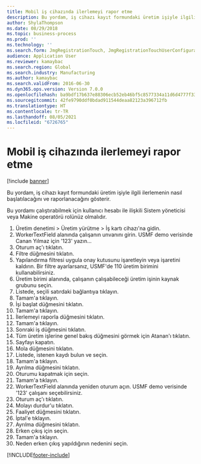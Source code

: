 ```yaml
---
title: Mobil iş cihazında ilerlemeyi rapor etme
description: Bu yordam, iş cihazı kayıt formundaki üretim işiyle ilgili ilerlemenin nasıl başlatılacağını ve raporlanacağını gösterir.
author: ShylaThompson
ms.date: 08/29/2018
ms.topic: business-process
ms.prod: ''
ms.technology: ''
ms.search.form: JmgRegistrationTouch, JmgRegistrationTouchUserConfiguration, JmgRegistrationTouchStart, JmgRegistrationTouchReportFeedback, JmgRegistrationTouchAssignedJobs, JmgRegistrationTouchBreak, JmgRegistrationTouchLeave, JmgRegistrationTouchIndirectActivity, JmgDialogForm, JmgRegistrationTouchReportProgress, JmgFeedbackWizard, JmgJobBundleProdFeedback
audience: Application User
ms.reviewer: kamaybac
ms.search.region: Global
ms.search.industry: Manufacturing
ms.author: kamaybac
ms.search.validFrom: 2016-06-30
ms.dyn365.ops.version: Version 7.0.0
ms.openlocfilehash: ba9bdf17b637e88306ecb52eb46bf5c8577334a11d6d4777f33156f3e9ad6a9f
ms.sourcegitcommit: 42fe9790ddf0bdad911544deaa82123a396712fb
ms.translationtype: HT
ms.contentlocale: tr-TR
ms.lasthandoff: 08/05/2021
ms.locfileid: "6726765"
---
```

# <a name="report-progress-on-a-mobile-job-device"></a>Mobil iş cihazında ilerlemeyi rapor etme

[!include [banner](../../includes/banner.md)]

Bu yordam, iş cihazı kayıt formundaki üretim işiyle ilgili ilerlemenin nasıl başlatılacağını ve raporlanacağını gösterir.



Bu yordamı çalıştırabilmek için kullanıcı hesabı ile ilişkili Sistem yöneticisi veya Makine operatörü rolünüz olmalıdır.

1. Üretim denetimi > Üretim yürütme > İş kartı cihazı'na gidin.
2. WorkerTextField alanında çalışanın unvanını girin. USMF demo verisinde Canan Yılmaz için '123' yazın...
3. Oturum aç'ı tıklatın.
4. Filtre düğmesini tıklatın.
5. Yapılandırma filtresi uygula onay kutusunu işaretleyin veya işaretini kaldırın. Bir filtre ayarlarsanız, USMF'de 110 üretim birimini kullanabilirsiniz.
6. Üretim birimi alanında, çalışanın çalışabileceği üretim işinin kaynak grubunu seçin.
7. Listede, seçili satırdaki bağlantıya tıklayın.
8. Tamam'a tıklayın.
9. İşi başlat düğmesini tıklatın.
10. Tamam'a tıklayın.
11. İlerlemeyi raporla düğmesini tıklatın.
12. Tamam'a tıklayın.
13. Sonraki iş düğmesini tıklatın.
14. Tüm üretim işlerine genel bakış düğmesini görmek için Atanan'ı tıklatın.
15. Sayfayı kapatın.
16. Mola düğmesini tıklatın.
17. Listede, istenen kaydı bulun ve seçin.
18. Tamam'a tıklayın.
19. Ayrılma düğmesini tıklatın.
20. Oturumu kapatmak için seçin.
21. Tamam'a tıklayın.
22. WorkerTextField alanında yeniden oturum açın. USMF demo verisinde '123' çalışanı seçebilirsiniz.
23. Oturum aç'ı tıklatın.
24. Molayı durdur'u tıklatın.
25. Faaliyet düğmesini tıklatın.
26. İptal'e tıklayın.
27. Ayrılma düğmesini tıklatın.
28. Erken çıkış için seçin.
29. Tamam'a tıklayın.
30. Neden erken çıkış yapıldığının nedenini seçin.



[!INCLUDE[footer-include](../../../includes/footer-banner.md)]